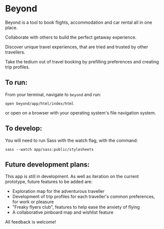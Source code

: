# Beyond

Beyond is a tool to book flights, accommodation and car rental all in one place. 

Collaborate with others to build the perfect getaway experience.

Discover unique travel experiences, that are tried and trusted by other travellers.

Take the tedium out of travel booking by prefilling preferences and creating trip profiles.


## To run:

From your terminal, navigate to `beyond` and run:

`open beyond/app/html/index/html`

or open on a browser with your operating system's file navigation system.

## To develop:

You will need to run Sass with the watch flag, with the command:

`sass --watch app/sass:public/stylesheets`


## Future development plans:

This app is still in development. As well as iteration on the current prototype, future features to be added are:

- Exploration map for the adventurous traveller
- Development of trip profiles for each traveller's common preferences, for work or pleasure
- "Freaky flyers club", features to help ease the anxiety of flying
- A collaborative pinboard map and wishlist feature

All feedback is welcome!
